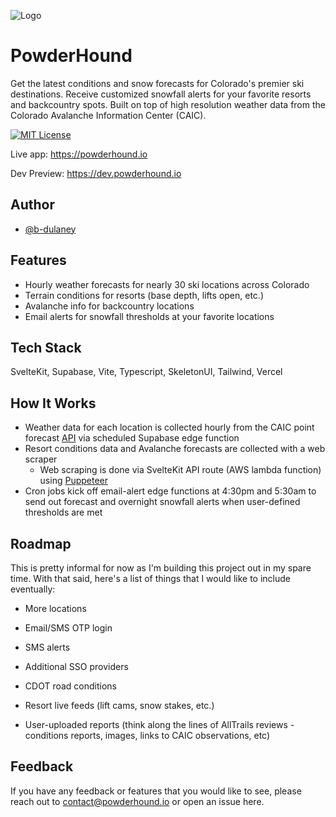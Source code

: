 ![Logo](https://powderhound-static-images.s3.us-east-2.amazonaws.com/logo-256px.png)

# PowderHound

Get the latest conditions and snow forecasts for Colorado's premier ski destinations. Receive customized snowfall alerts for your favorite resorts and backcountry spots. Built on top of high resolution weather data from the Colorado Avalanche Information Center (CAIC).

[![MIT License](https://img.shields.io/badge/License-MIT-green.svg)](https://choosealicense.com/licenses/mit/)

Live app: https://powderhound.io

Dev Preview: https://dev.powderhound.io

## Author

- [@b-dulaney](https://github.com/b-dulaney)

## Features

- Hourly weather forecasts for nearly 30 ski locations across Colorado
- Terrain conditions for resorts (base depth, lifts open, etc.)
- Avalanche info for backcountry locations
- Email alerts for snowfall thresholds at your favorite locations

## Tech Stack

SvelteKit, Supabase, Vite, Typescript, SkeletonUI, Tailwind, Vercel

## How It Works

- Weather data for each location is collected hourly from the CAIC point forecast [API](https://avalanche.state.co.us/weather/point-forecasts) via scheduled Supabase edge function
- Resort conditions data and Avalanche forecasts are collected with a web scraper
  - Web scraping is done via SvelteKit API route (AWS lambda function) using [Puppeteer](https://pptr.dev/)
- Cron jobs kick off email-alert edge functions at 4:30pm and 5:30am to send out forecast and overnight snowfall alerts when user-defined thresholds are met

## Roadmap

This is pretty informal for now as I'm building this project out in my spare time. With that said, here's a list of things that I would like to include eventually:

- More locations

- Email/SMS OTP login

- SMS alerts

- Additional SSO providers

- CDOT road conditions

- Resort live feeds (lift cams, snow stakes, etc.)

- User-uploaded reports (think along the lines of AllTrails reviews - conditions reports, images, links to CAIC observations, etc)

## Feedback

If you have any feedback or features that you would like to see, please reach out to contact@powderhound.io or open an issue here.
